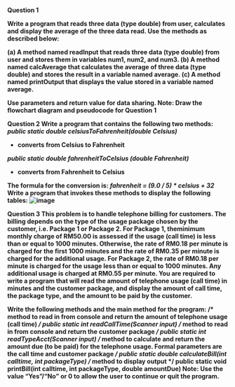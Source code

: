 **Question 1**<b/>

Write a program that reads three data (type double) from user, calculates and display the average of the three data read. Use the methods as described below:

(a) A method named readInput that reads three data (type double) from user and stores them in variables num1, num2, and num3.<b/>
(b) A method named calcAverage that calculates the average of three data (type double) and stores the result in a variable named average. <b/>
(c) A method named printOutput that displays the value stored in a variable named average. <b/>

Use parameters and return value for data sharing.<b/><b/>
**Note**: Draw the flowchart diagram and pseudocode for Question 1<b/><b/>

**Question 2**<b/>
Write a program that contains the following two methods:<b/>
_public static double celsiusToFahrenheit(double Celsius)_<b/>

- converts from Celsius to Fahrenheit<b/>
  
_public static double fahrenheitToCelsius (double Fahrenheit)_<b/>

- converts from Fahrenheit to Celsius
  
The formula for the conversion is:<b/>
_fahrenheit = (9.0 / 5) * celsius + 32_<b/><b/>
Write a program that invokes these methods to display the following tables: <b/><b/>
<b/> ![image](https://github.com/irfanghapar/Java-Programming/assets/87377657/94008cf2-d3e6-42c7-af3d-c8f4b71cdea8)

**Question 3**<b/>
This problem is to handle telephone billing for customers. The billing depends on the type of the usage package chosen by the customer, i.e. Package 1 or Package 2. For Package 1, theminimum monthly charge of RM50.00 is assessed if the usage (call time) is less than or equal to
1000 minutes. Otherwise, the rate of RM0.18 per minute is charged for the first 1000 minutes and the rate of RM0.35 per minute is charged for the additional usage. For Package 2, the rate of RM0.18 per minute is charged for the usage less than or equal to 1000 minutes. Any additional
usage is charged at RM0.55 per minute. You are required to write a program that will read the amount of telephone usage (call time) in minutes and the customer package, and display the amount of call time, the package type, and
the amount to be paid by the customer. 

Write the following methods and the main method for the program:<b/>
/* method to read in from console and return the amount of telephone usage (call time) */<b/>
public static int readCallTime(Scanner input)<b/>
/* method to read in from console and return the customer package */<b/>
public static int readTypeAcct(Scanner input)<b/>
/* method to calculate and return the amount due (to be paid) for the telephone usage.<b/>
Formal parameters are the call time and customer package */<b/>
public static double calculateBill(int calltime, int packageType)<b/>
/* method to display output */<b/>
public static void printBill(int calltime, int packageType, double amountDue)<b/><b/>
**Note**: Use the value “Yes”/“No” or 0 to allow the user to continue or quit the program.
